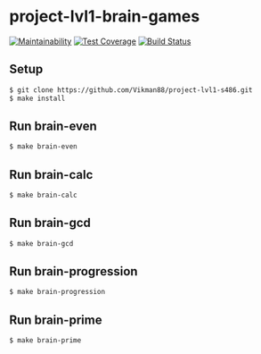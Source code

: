 # project-lvl1-brain-games
[![Maintainability](https://api.codeclimate.com/v1/badges/a99a88d28ad37a79dbf6/maintainability)](https://codeclimate.com/github/codeclimate/codeclimate/maintainability)
[![Test Coverage](https://api.codeclimate.com/v1/badges/a99a88d28ad37a79dbf6/test_coverage)](https://codeclimate.com/github/codeclimate/codeclimate/test_coverage)
[![Build Status](https://travis-ci.org/Vikman88/project-lvl1-s486.svg?branch=master)](https://travis-ci.org/Vikman88/project-lvl1-s486)

## Setup

```sh
$ git clone https://github.com/Vikman88/project-lvl1-s486.git
$ make install
```

## Run brain-even

```sh
$ make brain-even
```

## Run brain-calc

```sh
$ make brain-calc
```

## Run brain-gcd

```sh
$ make brain-gcd
```

## Run brain-progression

```sh
$ make brain-progression
```

## Run brain-prime

```sh
$ make brain-prime
```
